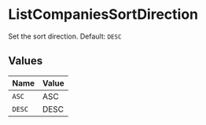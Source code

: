 # ListCompaniesSortDirection

Set the sort direction. Default: `DESC`


## Values

| Name   | Value  |
| ------ | ------ |
| `ASC`  | ASC    |
| `DESC` | DESC   |